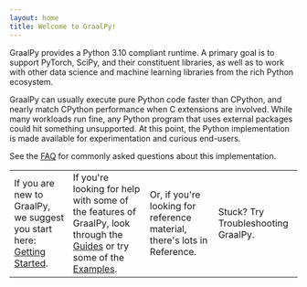 ```yaml
---
layout: home
title: Welcome to GraalPy!
---
```


GraalPy provides a Python 3.10 compliant runtime.
A primary goal is to support PyTorch, SciPy, and their constituent libraries, as well as to work with other data science and machine learning libraries from the rich Python ecosystem.

GraalPy can usually execute pure Python code faster than CPython, and nearly match CPython performance when C extensions are involved.
While many workloads run fine, any Python program that uses external packages could hit something unsupported.
At this point, the Python implementation is made available for experimentation and curious end-users.

See the [FAQ](FAQ.md) for commonly asked questions about this implementation.

<table style="width:100%">
  <tr>
    <td>If you are new to GraalPy, we suggest you start here: <a href="getting_started/">Getting Started</a>.</td>
    <td>If you're looking for help with some of the features of GraalPy, look through the <a href="guides/">Guides</a> or try some of the <a href="examples/">Examples</a>.</td>
    <td>Or, if you're looking for reference material, there's lots in Reference.</td>
    <td>Stuck? Try Troubleshooting GraalPy.</td>
  </tr>
</table>
